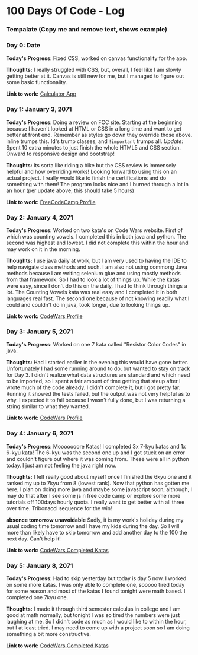 # 100 Days Of Code - Log

### Tempalate (Copy me and remove text, shows example)
### Day 0: Date

**Today's Progress**: Fixed CSS, worked on canvas functionality for the app.

**Thoughts:** I really struggled with CSS, but, overall, I feel like I am slowly getting better at it. Canvas is still new for me, but I managed to figure out some basic functionality.

**Link to work:** [Calculator App](http://www.example.com)

### Day 1: January 3, 2071

**Today's Progress**: Doing a review on FCC site. Starting at the beginning because I haven't looked at HTML or CSS in a long time and want to get better at front end. Remember as styles go down they override those above. inline trumps this. Id's trump classes, and `!important` trumps all. *Update*: Spent 10 extra minutes to just finish the whole HTML5 and CSS section. Onward to responsive design and bootstrap!

**Thoughts:** Its sorta like riding a bike but the CSS review is immensely helpful and how overriding works! Looking forward to using this on an actual project. I really would like to finish the certifications and do something with them! The program looks nice and I burned through a lot in an hour (per update above, this should take 5 hours)

**Link to work:** [FreeCodeCamp Profile](https://www.freecodecamp.com/ddaypunk06)

### Day 2: January 4, 2071

**Today's Progress**: Worked on two kata's on Code Wars website. First of which was counting vowels. I completed this in both java and python. The second was highest and lowest. I did not complete this within the hour and may work on it in the morning.

**Thoughts:** I use java daily at work, but I am very used to having the IDE to help navigate class methods and such. I am also not using commong Java methods because I am writing selenium glue and using mostly methods from that framework. So I had to look a lot of things up. While the katas were easy, since I don't do this on the daily, I had to think through things a lot. The Counting Vowels kata was real easy and I completed it in both languages real fast. The second one because of not knowing readily what I could and couldn't do in java, took longer, due to looking things up.

**Link to work:** [CodeWars Profile](https://www.codewars.com/users/ddaypunk06)

### Day 3: January 5, 2071

**Today's Progress**: Worked on one 7 kata called "Resistor Color Codes" in java.

**Thoughts:** Had I started earlier in the evening this would have gone better. Unfortunately I had some running around to do, but wanted to stay on track for Day 3. I didn't realize what data structures are standard and which need to be imported, so I spent a fair amount of time getting that steup after I wrote much of the code already. I didn't complete it, but I got pretty far. Running it showed the tests failed, but the output was not very helpful as to why. I expected it to fail because I wasn't fully done, but I was returning a string similar to what they wanted.

**Link to work:** [CodeWars Profile](https://www.codewars.com/users/ddaypunk06)

### Day 4: January 6, 2071

**Today's Progress**: Mooooooore Katas! I completed 3x 7-kyu katas and 1x 6-kyu kata! The 6-kyu was the second one up and I got stuck on an error and couldn't figure out where it was coming from. These were all in python today. I just am not feeling the java right now.

**Thoughts:** I felt really good about myself once I finished the 6kyu one and it ranked my up to 7kyu from 8 (lowest rank). Now that python has gotten me here, I plan on doing more java and maybe some javascript soon; although, I may do that after I see some js n free code camp or explore some more tutorials off 100days hourly quota. I really want to get better with all three over time. Tribonacci sequence for the win!

**absence tomorrow unavoidable** Sadly, it is my work's holiday during my usual coding time tomorrow and I have my kids during the day. So I will more than likely have to skip tomorrow and add another day to the 100 the next day. Can't help it!

**Link to work:** [CodeWars Completed Katas](https://www.codewars.com/users/ddaypunk06)

### Day 5: January 8, 2071

**Today's Progress**: Had to skip yesterday but today is day 5 now. I worked on some more katas. I was only able to complete one, sooooo tired today for some reason and most of the katas I found tonight were math based. I completed one 7kyu one.

**Thoughts:** I made it through third semester calculus in college and I am good at math normally, but tonight I was so tired the numbers were just laughing at me. So I didn't code as much as I would like to within the hour, but I at least tried. I may need to come up with a project soon so I am doing something a bit more constructive.

**Link to work:** [CodeWars Completed Katas](https://www.codewars.com/users/ddaypunk06)
